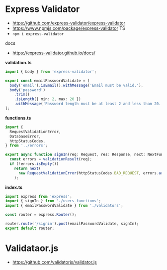 # Express Validator

- <https://github.com/express-validator/express-validator>
- <https://www.npmjs.com/package/express-validator> TS
- `npm i express-validator`

docs

- <https://express-validator.github.io/docs/>

**validation.ts**

```ts
import { body } from 'express-validator';

export const emailPasswordValidate = [
  body('email').isEmail().withMessage('Email must be valid.'),
  body('password')
    .trim()
    .isLength({ min: 2, max: 20 })
    .withMessage('Password length must be at least 2 and less than 20.'),
];
```

**functions.ts**

```ts
import {
  RequestValidationError,
  DatabaseError,
  httpStatusCodes,
} from '../errors';

export async function signIn(req: Request, res: Response, next: NextFunction) {
  const errors = validationResult(req);
  if (!errors.isEmpty())
    return next(
      new RequestValidationError(httpStatusCodes.BAD_REQUEST, errors.array())
    );
```

**index.ts**

```ts
import express from 'express';
import { signIn } from './users-functions';
import { emailPasswordValidate } from './validators';

const router = express.Router();

router.route('/signin').post(emailPasswordValidate, signIn);
export default router;
```

# Validataor.js

- <https://github.com/validatorjs/validator.js>
